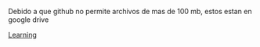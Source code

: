 
Debido a que github no permite archivos de mas de 100 mb, estos estan en google drive


[Learning](https://drive.google.com/drive/folders/1ZULfEKd1PpVdeb2d5A_vtx5-TkbqhEhP?usp=sharing)


